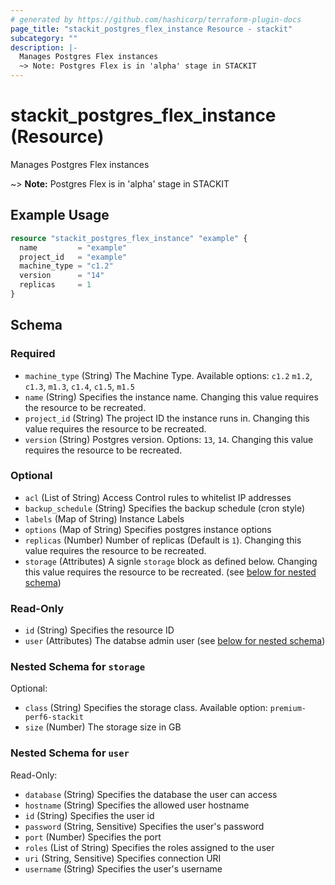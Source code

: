 ```yaml
---
# generated by https://github.com/hashicorp/terraform-plugin-docs
page_title: "stackit_postgres_flex_instance Resource - stackit"
subcategory: ""
description: |-
  Manages Postgres Flex instances
  ~> Note: Postgres Flex is in 'alpha' stage in STACKIT
---
```


# stackit_postgres_flex_instance (Resource)

Manages Postgres Flex instances
		
~> **Note:** Postgres Flex is in 'alpha' stage in STACKIT

## Example Usage

```terraform
resource "stackit_postgres_flex_instance" "example" {
  name         = "example"
  project_id   = "example"
  machine_type = "c1.2"
  version      = "14"
  replicas     = 1
}
```

<!-- schema generated by tfplugindocs -->
## Schema

### Required

- `machine_type` (String) The Machine Type. Available options: `c1.2` `m1.2`, `c1.3`, `m1.3`, `c1.4`, `c1.5`, `m1.5`
- `name` (String) Specifies the instance name. Changing this value requires the resource to be recreated.
- `project_id` (String) The project ID the instance runs in. Changing this value requires the resource to be recreated.
- `version` (String) Postgres version. Options: `13`, `14`. Changing this value requires the resource to be recreated.

### Optional

- `acl` (List of String) Access Control rules to whitelist IP addresses
- `backup_schedule` (String) Specifies the backup schedule (cron style)
- `labels` (Map of String) Instance Labels
- `options` (Map of String) Specifies postgres instance options
- `replicas` (Number) Number of replicas (Default is `1`). Changing this value requires the resource to be recreated.
- `storage` (Attributes) A signle `storage` block as defined below. Changing this value requires the resource to be recreated. (see [below for nested schema](#nestedatt--storage))

### Read-Only

- `id` (String) Specifies the resource ID
- `user` (Attributes) The databse admin user (see [below for nested schema](#nestedatt--user))

<a id="nestedatt--storage"></a>
### Nested Schema for `storage`

Optional:

- `class` (String) Specifies the storage class. Available option: `premium-perf6-stackit`
- `size` (Number) The storage size in GB


<a id="nestedatt--user"></a>
### Nested Schema for `user`

Read-Only:

- `database` (String) Specifies the database the user can access
- `hostname` (String) Specifies the allowed user hostname
- `id` (String) Specifies the user id
- `password` (String, Sensitive) Specifies the user's password
- `port` (Number) Specifies the port
- `roles` (List of String) Specifies the roles assigned to the user
- `uri` (String, Sensitive) Specifies connection URI
- `username` (String) Specifies the user's username


